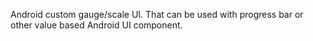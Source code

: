 Android custom gauge/scale UI. That can be used with progress bar or other value based Android UI component.
